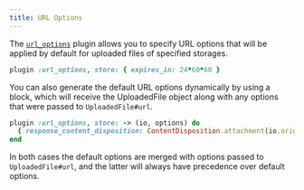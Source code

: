 ```yaml
---
title: URL Options
---
```


The [`url_options`][url_options] plugin allows you to specify
URL options that will be applied by default for uploaded files of specified
storages.

```rb
plugin :url_options, store: { expires_in: 24*60*60 }
```

You can also generate the default URL options dynamically by using a block,
which will receive the UploadedFile object along with any options that were
passed to `UploadedFile#url`.

```rb
plugin :url_options, store: -> (io, options) do
  { response_content_disposition: ContentDisposition.attachment(io.original_filename) }
end
```

In both cases the default options are merged with options passed to
`UploadedFile#url`, and the latter will always have precedence over default
options.

[url_options]: https://github.com/shrinerb/shrine/blob/master/lib/shrine/plugins/url_options.rb
